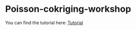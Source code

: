 # Poisson-cokriging-workshop

You can find the tutorial here:
[Tutorial](https://davidpayares.github.io/Poisson-cokriging-workshop/)

